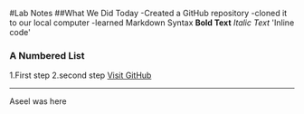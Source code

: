 #Lab Notes
##What We Did Today
-Created a GitHub repository
-cloned it to our local computer
-learned Markdown Syntax
**Bold Text**
*Italic Text*
'Inline code'
### A Numbered List
1.First step
2.second step
[Visit GitHub](https://github.com)






--------------
Aseel was here
